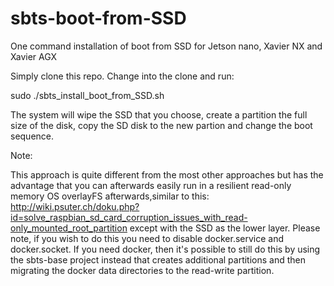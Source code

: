 # sbts-boot-from-SSD
One command installation of boot from SSD for Jetson nano, Xavier NX and Xavier AGX

Simply clone this repo. Change into the clone and run:

sudo ./sbts_install_boot_from_SSD.sh

The system will wipe the SSD that you choose, create a partition the full size of the disk, copy
the SD disk to the new partion and change the boot sequence.

Note:

This approach is quite different from the most other approaches but has the advantage that you can afterwards easily run in a resilient read-only memory OS overlayFS afterwards,similar to this: http://wiki.psuter.ch/doku.php?id=solve_raspbian_sd_card_corruption_issues_with_read-only_mounted_root_partition except with the SSD as the lower layer. Please note, if you wish to do this you need to disable docker.service and docker.socket. If you need docker, then it's possible to still do this by using the sbts-base project instead that creates additional partitions and then migrating the docker data directories to the read-write partition.
